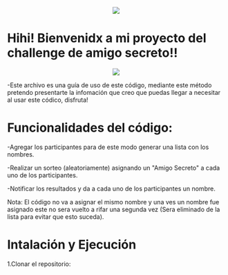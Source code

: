 <p align="center">
   <img src="https://github.com/user-attachments/assets/76f19c7f-4f9e-42bc-84f0-f2b7ed20eae4">
   </p>
<h1>Hihi! Bienvenidx a mi proyecto del challenge de amigo secreto!!</h1>
<p align="center">
   <img src="https://img.shields.io/badge/Estado%20del%20proyecto-completado-blue">
   </p>
-Este archivo es una guía de uso de este código, mediante este método pretendo presentarte la infomación que creo que puedas llegar a necesitar al usar este códico, disfruta!


<h1>Funcionalidades del código:</h1>

-Agregar los participantes para de este modo generar una lista con los nombres.

-Realizar un sorteo (aleatoriamente) asignando un "Amigo Secreto" a cada uno de los participantes. 

-Notificar los resultados y da a cada uno de los participantes un nombre. 

Nota: El código no va a asignar el mismo nombre y una ves un nombre fue asignado este no sera vuelto a rifar una segunda vez (Sera eliminado de la lista para evitar que esto suceda). 

<h1>Intalación y Ejecución</h1>
1.Clonar el repositorio:



